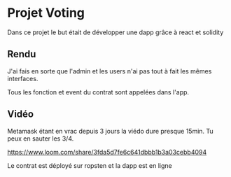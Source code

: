 # Projet Voting

Dans ce projet le but était de développer une dapp grâce à react et solidity

## Rendu

J'ai fais en sorte que l'admin et les users n'ai pas tout à fait les mêmes interfaces.

Tous les fonction et event du contrat sont appelées dans l'app.

## Vidéo

Metamask étant en vrac depuis 3 jours la viédo dure presque 15min. Tu peux en sauter les 3/4.

https://www.loom.com/share/3fda5d7fe6c641dbbb1b3a03cebb4094

Le contrat est déployé sur ropsten et la dapp est en ligne 
